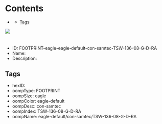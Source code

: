 



Contents
========

* [](#)
	* [Tags](#tags)
  
![][im]
# 

- ID: FOOTPRINT-eagle-eagle-default-con-samtec-TSW-136-08-G-D-RA
- Name: 
- Description: 

## Tags

- hexID: 
- oompType: FOOTPRINT
- oompSize: eagle
- oompColor: eagle-default
- oompDesc: con-samtec
- oompIndex: TSW-136-08-G-D-RA
- oompName: eagle-default/con-samtec/TSW-136-08-G-D-RA



[im]: image.png
